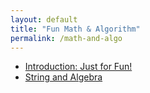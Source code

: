 ```yaml
---
layout: default
title: "Fun Math & Algorithm"
permalink: /math-and-algo
---
```


- [Introduction: Just for Fun!](https://copyrightly.github.io/introduction)
- [String and Algebra](https://copyrightly.github.io/problem-899-algebra)
